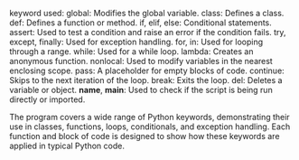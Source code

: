 keyword used:
global: Modifies the global variable.
class: Defines a class.
def: Defines a function or method.
if, elif, else: Conditional statements.
assert: Used to test a condition and raise an error if the condition fails.
try, except, finally: Used for exception handling.
for, in: Used for looping through a range.
while: Used for a while loop.
lambda: Creates an anonymous function.
nonlocal: Used to modify variables in the nearest enclosing scope.
pass: A placeholder for empty blocks of code.
continue: Skips to the next iteration of the loop.
break: Exits the loop.
del: Deletes a variable or object.
__name__, __main__: Used to check if the script is being run directly or imported.

The program covers a wide range of Python keywords, demonstrating their use in classes, functions, loops, conditionals, and exception handling. Each function and block of code is designed to show how these keywords are applied in typical Python code.